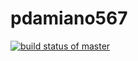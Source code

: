 # pdamiano567
[![build status of master](https://app.travis-ci.com/github/pdamiano-11/pdamiano567)](https://app.travis-ci.com/github/pdamiano-11/pdamiano567)
